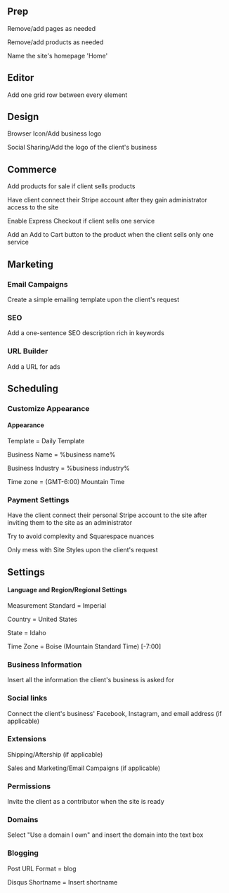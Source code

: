 ## Prep

Remove/add pages as needed

Remove/add products as needed

Name the site's homepage 'Home'

## Editor

Add one grid row between every element

## Design

Browser Icon/Add business logo

Social Sharing/Add the logo of the client's business

## Commerce

Add products for sale if client sells products

Have client connect their Stripe account after they gain administrator access to the site

Enable Express Checkout if client sells one service

Add an Add to Cart button to the product when the client sells only one service

## Marketing

### Email Campaigns

Create a simple emailing template upon the client's request

### SEO

Add a one-sentence SEO description rich in keywords

### URL Builder

Add a URL for ads 

## Scheduling

### Customize Appearance

#### Appearance

Template = Daily Template

Business Name = %business name%

Business Industry = %business industry%

Time zone = (GMT-6:00) Mountain Time

### Payment Settings

Have the client connect their personal Stripe account to the site after inviting them to the site as an administrator

Try to avoid complexity and Squarespace nuances

Only mess with Site Styles upon the client's request

## Settings

#### Language and Region/Regional Settings

Measurement Standard = Imperial

Country = United States

State = Idaho

Time Zone = Boise (Mountain Standard Time) [-7:00]

### Business Information

Insert all the information the client's business is asked for

### Social links

Connect the client's business' Facebook, Instagram, and email address (if applicable)

### Extensions

Shipping/Aftership (if applicable)

Sales and Marketing/Email Campaigns (if applicable)

### Permissions

Invite the client as a contributor when the site is ready

### Domains

Select "Use a domain I own" and insert the domain into the text box

### Blogging

Post URL Format = blog

Disqus Shortname = Insert shortname

